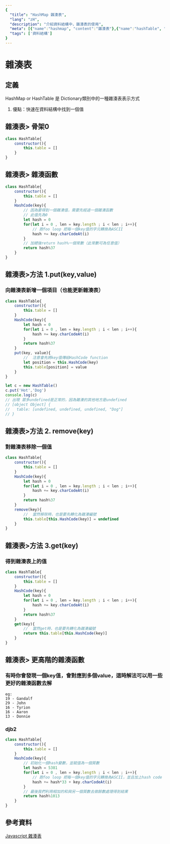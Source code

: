 ```yaml
---
{
  "title": "HashMap 雜湊表",
  "lang": "zH",
  "description": "介紹資料結構中，雜湊表的使用",
  "meta": [{"name":"hashmap", "content":"雜湊表"},{"name":"hashTable", "content":"雜湊表"}],
  "tags": ['資料結構']
}
---
```

# 雜湊表

## 定義
HashMap or HashTable 是 Dictionary類別中的一種雜湊表表示方式
1. 優點：快速在資料結構中找到一個值

## 雜湊表> 骨架0
```javascript
class HashTable{
    constructor(){
        this.table = []
    }
}
```

## 雜湊表> 雜湊函數
```javascript
class HashTable{
    constructor(){
        this.table = []
    }
    HashCode(key){
        // 因為要得到一個雜湊值，需要先經過一個雜湊函數
        // 此值先為0
        let hash = 0
        for(let i = 0 , len = key.length ; i < len ; i++){
            // 跑foo loop 把每一個key值的字元轉換為ASCII
            hash += key.charCodeAt(i)
        }
        // 加總後return hash%一個常數（此常數可為任意值）
        return hash%37
    }
}
```

## 雜湊表>方法 1.put(key,value)
### 向雜湊表新增一個項目（也能更新雜湊表）
```javascript
class HashTable{
    constructor(){
        this.table = []
    }
    HashCode(key){
        let hash = 0
        for(let i = 0 , len = key.length ; i < len ; i++){
            hash += key.charCodeAt(i)
        }
        return hash%37
    }
    put(key, value){
        //  注意會先將key值傳給HashCode function
        let position = this.HashCode(key)
        this.table[position] = value
    }
}
```
```javascript
let c = new HashTable()
c.put('Hot','Dog')
console.log(c)
// 出現 眾多undefined是正常的，因為雜湊的其他地方是undefined
// [object Object] {
//   table: [undefined, undefined, undefined, "Dog"]
// }
```

## 雜湊表>方法 2. remove(key)
### 對雜湊表移除一個值
```javascript
class HashTable{
    constructor(){
        this.table = []
    }
    HashCode(key){
        let hash = 0
        for(let i = 0 , len = key.length ; i < len ; i++){
            hash += key.charCodeAt(i)
        }
        return hash%37
    }
    remove(key){
        //  當然移除時，也是要先轉化為雜湊編號
        this.table[this.HashCode(key)] = undefined
    }
}
```

## 雜湊表>方法 3.get(key)
### 得到雜湊表上的值
```javascript
class HashTable{
    constructor(){
        this.table = []
    }
    HashCode(key){
        let hash = 0
        for(let i = 0 , len = key.length ; i < len ; i++){
            hash += key.charCodeAt(i)
        }
        return hash%37
    }
    get(key){
        //  當然get時，也是要先轉化為雜湊編號
        return this.table[this.HashCode(key)]
    }
}
```

## 雜湊表> 更高階的雜湊函數
### 有時你會發現一個key值，會對應到多個value，這時解法可以用一些更好的雜湊函數去解
```
eg:
19 - Gandalf
29 - John
16 - Tyrion
16 - Aaron
13 - Donnie
```

### djb2
```javascript
class HashTable{
    constructor(){
        this.table = []
    }
    HashCode(key){
        // 初始化一個hash變數，並賦值為一個質數
        let hash = 5381
        for(let i = 0 , len = key.length ; i < len ; i++){
            // 跑foo loop 把每一個key值的字元轉換為ASCII，並且加上hash code
            hash += hash*33 + key.charCodeAt(i)
        }
        // 最後我們利用相加的和與另一個質數去做餘數處理得到結果
        return hash%1013
    }
}
```

## 參考資料
[Javascript 雜湊表](https://codertw.com/%E7%A8%8B%E5%BC%8F%E8%AA%9E%E8%A8%80/141231/#outline__4_7)

